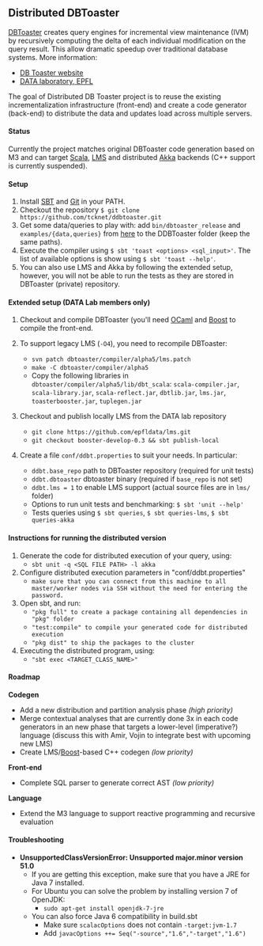 ## Distributed DBToaster <!-- [![Build Status](https://api.travis-ci.org/TCKnet/DDBToaster.png?branch=master)](https://travis-ci.org/TCKnet/DDBToaster) -->
[DBToaster](http://www.dbtoaster.org) creates query engines for incremental view maintenance (IVM) by recursively computing the delta of each individual modification on the query result. This allow dramatic
speedup over traditional database systems. More information:

   * [DB Toaster website](http://www.dbtoaster.org)
   * [DATA laboratory, EPFL](http://data.epfl.ch/dbtoaster)

The goal of Distributed DB Toaster project is to reuse the existing incrementalization infrastructure (front-end) and create a code generator (back-end) to distribute the data and updates load across multiple servers.

#### Status
Currently the project matches original DBToaster code generation based on M3 and can target
 [Scala](http://scala-lang.org),
 [LMS](https://github.com/TiarkRompf/virtualization-lms-core) and distributed
 [Akka](http://akka.io) backends (C++ support is currently suspended).

#### Setup
1. Install [SBT](http://www.scala-sbt.org/release/docs/Getting-Started/Setup.html) and [Git](http://git-scm.com) in your PATH.
2. Checkout the repository `$ git clone https://github.com/tcknet/ddbtoaster.git`
3. Get some data/queries to play with: add `bin/dbtoaster_release` and `examples/{data,queries}` from [here](http://www.dbtoaster.org/index.php?page=download) to the DDBToaster folder (keep the same paths).
4. Execute the compiler using `$ sbt 'toast <options> <sql_input>'`. The list of available options is show using `$ sbt 'toast --help'`.
5. You can also use LMS and Akka by following the extended setup, however, you will not be able to run the tests as they are stored in DBToaster (private) repository.

#### Extended setup (DATA Lab members only)
1. Checkout and compile DBToaster (you'll need [OCaml](http://caml.inria.fr/download.en.html) and [Boost](http://www.boost.org/users/download/) to compile the front-end.
2. To support legacy LMS (`-O4`), you need to recompile DBToaster:
   - `svn patch dbtoaster/compiler/alpha5/lms.patch`
   - `make -C dbtoaster/compiler/alpha5`
   - Copy the following libraries in `dbtoaster/compiler/alpha5/lib/dbt_scala`: `scala-compiler.jar`, `scala-library.jar`, `scala-reflect.jar`, `dbtlib.jar`, `lms.jar`, `toasterbooster.jar`, `tuplegen.jar`

3. Checkout and publish locally LMS from the DATA lab repository
   - `git clone https://github.com/epfldata/lms.git`
   - `git checkout booster-develop-0.3 && sbt publish-local`
4. Create a file `conf/ddbt.properties` to suit your needs. In particular:
   - `ddbt.base_repo` path to DBToaster repository (required for unit tests)
   - `ddbt.dbtoaster` dbtoaster binary (required if `base_repo` is not set)
   - `ddbt.lms = 1` to enable LMS support (actual source files are in `lms/` folder)
   - Options to run unit tests and benchmarking: `$ sbt 'unit --help'`
   - Tests queries using `$ sbt queries`, `$ sbt queries-lms`, `$ sbt queries-akka`

#### Instructions for running the distributed version
1. Generate the code for distributed execution of your query, using:
   - `sbt unit -q <SQL FILE PATH> -l akka`
2. Configure distributed execution parameters in "conf/ddbt.properties"
   - `make sure that you can connect from this machine to all master/worker nodes via SSH without the need for entering the password.`
3. Open sbt, and run:
   - `"pkg full" to create a package containing all dependencies in "pkg" folder`
   - `"test:compile" to compile your generated code for distributed execution`
   - `"pkg dist" to ship the packages to the cluster`
4. Executing the distributed program, using:
   - `"sbt exec <TARGET_CLASS_NAME>"`

#### Roadmap
__Codegen__

- Add a new distribution and partition analysis phase _(high priority)_
- Merge contextual analyses that are currently done 3x in each code generators in an new phase that targets a lower-level (imperative?) language (discuss this with Amir, Vojin to integrate best with upcoming new LMS)
- Create LMS/[Boost](http://www.boost.org)-based C++ codegen _(low priority)_

__Front-end__

- Complete SQL parser to generate correct AST _(low priority)_

__Language__

- Extend the M3 language to support reactive programming and recursive evaluation

#### Troubleshooting
- __UnsupportedClassVersionError: Unsupported major.minor version 51.0__
  - If you are getting this exception, make sure that you have a JRE for Java 7 installed.
  - For Ubuntu you can solve the problem by installing version 7 of OpenJDK:
      - `sudo apt-get install openjdk-7-jre`
  - You can also force Java 6 compatibility in build.sbt
     - Make sure `scalacOptions` does not contain `-target:jvm-1.7`
     - Add `javacOptions ++= Seq("-source","1.6","-target","1.6")`
